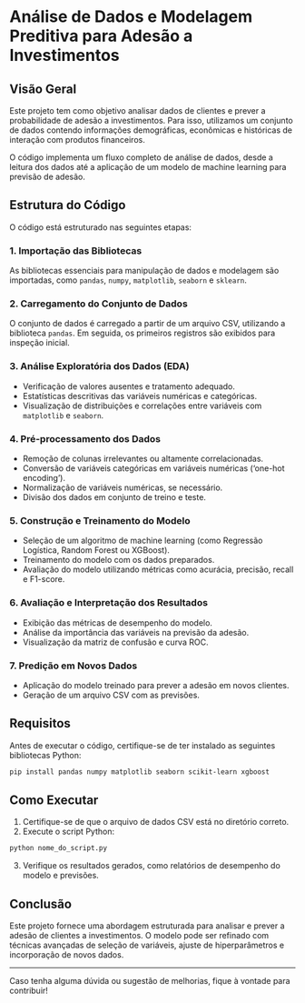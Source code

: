 # Análise de Dados e Modelagem Preditiva para Adesão a Investimentos

## Visão Geral
Este projeto tem como objetivo analisar dados de clientes e prever a probabilidade de adesão a investimentos. Para isso, utilizamos um conjunto de dados contendo informações demográficas, econômicas e históricas de interação com produtos financeiros.

O código implementa um fluxo completo de análise de dados, desde a leitura dos dados até a aplicação de um modelo de machine learning para previsão de adesão.

## Estrutura do Código
O código está estruturado nas seguintes etapas:

### 1. Importação das Bibliotecas
As bibliotecas essenciais para manipulação de dados e modelagem são importadas, como `pandas`, `numpy`, `matplotlib`, `seaborn` e `sklearn`.

### 2. Carregamento do Conjunto de Dados
O conjunto de dados é carregado a partir de um arquivo CSV, utilizando a biblioteca `pandas`. Em seguida, os primeiros registros são exibidos para inspeção inicial.

### 3. Análise Exploratória dos Dados (EDA)
- Verificação de valores ausentes e tratamento adequado.
- Estatísticas descritivas das variáveis numéricas e categóricas.
- Visualização de distribuições e correlações entre variáveis com `matplotlib` e `seaborn`.

### 4. Pré-processamento dos Dados
- Remoção de colunas irrelevantes ou altamente correlacionadas.
- Conversão de variáveis categóricas em variáveis numéricas (‘one-hot encoding’).
- Normalização de variáveis numéricas, se necessário.
- Divisão dos dados em conjunto de treino e teste.

### 5. Construção e Treinamento do Modelo
- Seleção de um algoritmo de machine learning (como Regressão Logística, Random Forest ou XGBoost).
- Treinamento do modelo com os dados preparados.
- Avaliação do modelo utilizando métricas como acurácia, precisão, recall e F1-score.

### 6. Avaliação e Interpretação dos Resultados
- Exibição das métricas de desempenho do modelo.
- Análise da importância das variáveis na previsão da adesão.
- Visualização da matriz de confusão e curva ROC.

### 7. Predição em Novos Dados
- Aplicação do modelo treinado para prever a adesão em novos clientes.
- Geração de um arquivo CSV com as previsões.

## Requisitos
Antes de executar o código, certifique-se de ter instalado as seguintes bibliotecas Python:

```bash
pip install pandas numpy matplotlib seaborn scikit-learn xgboost
```

## Como Executar
1. Certifique-se de que o arquivo de dados CSV está no diretório correto.
2. Execute o script Python:

```bash
python nome_do_script.py
```

3. Verifique os resultados gerados, como relatórios de desempenho do modelo e previsões.

## Conclusão
Este projeto fornece uma abordagem estruturada para analisar e prever a adesão de clientes a investimentos. O modelo pode ser refinado com técnicas avançadas de seleção de variáveis, ajuste de hiperparâmetros e incorporação de novos dados.

---
Caso tenha alguma dúvida ou sugestão de melhorias, fique à vontade para contribuir!
